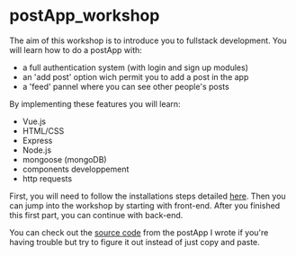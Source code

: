 # postApp_workshop

The aim of this workshop is to introduce you to fullstack development. You will learn how to do a postApp with:
  - a full authentication system (with login and sign up modules)
  - an 'add post' option wich permit you to add a post in the app
  - a 'feed' pannel where you can see other people's posts
  
 By implementing these features you will learn:
  - Vue.js
  - HTML/CSS
  - Express
  - Node.js
  - mongoose (mongoDB)
  - components developpement
  - http requests
  
  First, you will need to follow the installations steps detailed [here](https://github.com/TristanB12/postApp_workshop/blob/master/Installations.md).
  Then you can jump into the workshop by starting with front-end. After you finished this first part, you can continue with back-end.
  
  You can check out the [source code](https://github.com/TristanB12/postApp_workshop/tree/master/source_code) from the postApp I wrote if you're having trouble but try to figure it out instead of just copy and paste.
